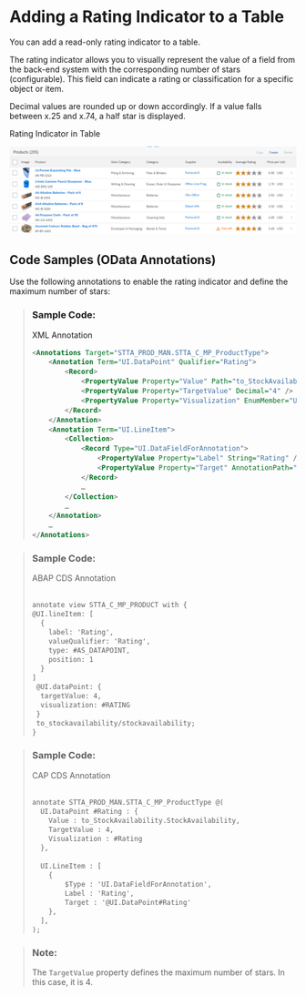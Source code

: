 <!-- loioa797173b84724ef1bc54d59dc575e52f -->

# Adding a Rating Indicator to a Table

You can add a read-only rating indicator to a table.



The rating indicator allows you to visually represent the value of a field from the back-end system with the corresponding number of stars \(configurable\). This field can indicate a rating or classification for a specific object or item.

Decimal values are rounded up or down accordingly. If a value falls between x.25 and x.74, a half star is displayed.

   
  
<a name="loioa797173b84724ef1bc54d59dc575e52f__fig_kxd_n51_xlb"/>Rating Indicator in Table

 ![](images/Rating_Indicator_in_Table_f83c4d3.png "Rating Indicator in Table") 



<a name="loioa797173b84724ef1bc54d59dc575e52f__section_dbl_sw1_xlb"/>

## Code Samples \(OData Annotations\)

Use the following annotations to enable the rating indicator and define the maximum number of stars:

> ### Sample Code:  
> XML Annotation
> 
> ```xml
> <Annotations Target="STTA_PROD_MAN.STTA_C_MP_ProductType">
>     <Annotation Term="UI.DataPoint" Qualifier="Rating">
>         <Record>
>             <PropertyValue Property="Value" Path="to_StockAvailability/StockAvailability" />
>             <PropertyValue Property="TargetValue" Decimal="4" />
>             <PropertyValue Property="Visualization" EnumMember="UI.VisualizationType/Rating" />
>         </Record>
>     </Annotation>
>     <Annotation Term="UI.LineItem">
>         <Collection>
>             <Record Type="UI.DataFieldForAnnotation">
>                 <PropertyValue Property="Label" String="Rating" />
>                 <PropertyValue Property="Target" AnnotationPath="@UI.DataPoint#Rating" />
>             </Record>
>             …
>         </Collection>
>         …
>     </Annotation>
>     …
> </Annotations>
> 
> ```

> ### Sample Code:  
> ABAP CDS Annotation
> 
> ```
> 
> annotate view STTA_C_MP_PRODUCT with {
> @UI.lineItem: [
>   {
>     label: 'Rating',
>     valueQualifier: 'Rating',
>     type: #AS_DATAPOINT,
>     position: 1 
>   }
> ]
>  @UI.dataPoint: {
>   targetValue: 4,
>   visualization: #RATING
>  }
>  to_stockavailability/stockavailability;
> }
> 
> ```

> ### Sample Code:  
> CAP CDS Annotation
> 
> ```
> 
> annotate STTA_PROD_MAN.STTA_C_MP_ProductType @(
>   UI.DataPoint #Rating : {
>     Value : to_StockAvailability.StockAvailability,
>     TargetValue : 4,
>     Visualization : #Rating
>   },
> 
>   UI.LineItem : [
>     {
>         $Type : 'UI.DataFieldForAnnotation',
>         Label : 'Rating',
>         Target : '@UI.DataPoint#Rating'
>     },
>   ],
> );
> 
> ```

> ### Note:  
> The `TargetValue` property defines the maximum number of stars. In this case, it is 4.

